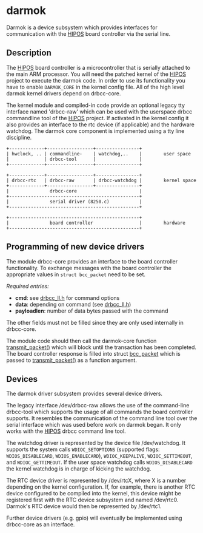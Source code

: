 darmok
======

Darmok is a device subsystem which provides interfaces for communication with
the [HIPOS](https://github.com/DFE/HIPOS) board controller via the serial line.

Description
------------
The [HIPOS](https://github.com/DFE/HIPOS) board controller is a microcontroller
that is serially attached to the main ARM processor.  You will need the patched
kernel of the [HIPOS](https://github.com/DFE/HIPOS) project to execute the
darmok code. In order to use its functionality you have to enable `DARMOK_CORE`
in the kernel config file.  All of the high level darmok kernel drivers depend
on drbcc-core.

The kernel module and compiled-in code provide an optional legacy tty interface
named 'drbcc-raw' which can be used with the userspace drbcc commandline tool
of the [HIPOS](https://github.com/DFE/HIPOS) project.  If activated in the
kernel config it also provides an interface to the rtc device (if applicable)
and the hardware watchdog.  The darmok core component is implemented using a
tty line discipline.

    +-------------+-----------------+----------------+
    | hwclock, .. | commandline-    | watchdog,..    |        user space
    |             | drbcc-tool      |                |
    +-------------+-----------------+----------------+

    +-------------+-----------------+----------------+
    | drbcc-rtc   | drbcc-raw       | drbcc-watchdog |        kernel space
    +-------------+-----------------+----------------+
    |               drbcc-core                       |
    +------------------------------------------------+
    |               serial driver (8250.c)           |
    +------------------------------------------------+

    +------------------------------------------------+
    |               board controller                 |        hardware
    +------------------------------------------------+

Programming of new device drivers
----------------------------------
The module drbcc-core provides an interface to the board controller
functionality.  To exchange messages with the board controller the appropriate
values in `struct bcc_packet` need to be set.

_Required entries:_
 * **cmd**: see [drbcc_ll.h](/drbcc-kmod/drbcc-kmod-sources/drbcc_ll.h) for command options
 * **data**: depending on command (see [drbcc_ll.h](/drbcc-kmod/drbcc-kmod-sources/drbcc_ll.h))
 * **payloadlen**: number of data bytes passed with the command

The other fields must not be filled since they are only used internally in
drbcc-core.

The module code should then call the darmok-core function
[transmit_packet()](/drbcc-kmod/drbcc-kmod-sources/drbcc-core.c#L405)
which will block until the transaction has been completed.  The board
controller response is filled into struct
[bcc_packet](/drbcc-kmod/drbcc-kmod-sources/drbcc.h#L70)
which is passed to
[transmit_packet()](/drbcc-kmod/drbcc-kmod-sources/drbcc-core.c#L405)
as a function argument.

Devices
-------
The darmok driver subsystem provides several device drivers.

The legacy interface /dev/drbcc-raw allows the use of the command-line
drbcc-tool which supports the usage of all  commands the board controller
supports.  It resembles the communication of the command line tool over the
serial interface which was used before work on darmok began.  It only works
with the [HIPOS](https://github.com/DFE/HIPOS) drbcc command line tool.

The watchdog driver is represented by the device file /dev/watchdog.  It
supports the system calls `WDIOC_SETOPTIONS` (supported flags:
`WDIOS_DISABLECARD`, `WDIOS_ENABLECARD`), `WDIOC_KEEPALIVE`,
`WDIOC_SETTIMEOUT`, and `WDIOC_GETTIMEOUT`.  If the user space watchdog calls
`WDIOS_DISABLECARD` the kernel watchdog is in charge of kicking the watchdog.

The RTC device driver is represented by /dev/rtcX, where X is a number
depending on the kernel configuration.  If, for example, there is another RTC
device configured to be compiled into the kernel, this device might be
registered first with the RTC device subsystem and named /dev/rtc0.  Darmok's
RTC device would then be represented by /dev/rtc1.

Further device drivers (e.g. gpio) will eventually be implemented using
drbcc-core as an interface.
